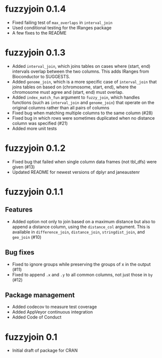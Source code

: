 # fuzzyjoin 0.1.4

* Fixed failing test of `max_overlaps` in `interval_join`
* Used conditional testing for the IRanges package
* A few fixes to the README

# fuzzyjoin 0.1.3

* Added `interval_join`, which joins tables on cases where (start, end) intervals overlap between the two columns. This adds IRanges from Bioconductor to SUGGESTS.
* Added `genome_join`, which is a more specific case of `interval_join` that joins tables on based on (chromosome, start, end), where the chromosome must agree and (start, end) must overlap.
* Added `index_match_fun` argument to `fuzzy_join`, which handles functions (such as `interval_join` and `genome_join`) that operate on the original columns rather than all pairs of columns
* Fixed bug when matching multiple columns to the same column (#28)
* Fixed bug in which rows were sometimes duplicated when no distance column was specified (#21)
* Added more unit tests

# fuzzyjoin 0.1.2

* Fixed bug that failed when single column data frames (not tbl_dfs) were given (#13)
* Updated README for newest versions of dplyr and janeaustenr

# fuzzyjoin 0.1.1

## Features

* Added option not only to join based on a maximum distance but also to append a distance column, using the `distance_col` argument. This is available in `difference_join`, `distance_join`, `stringdist_join`, and `geo_join` (#10)

## Bug fixes

* Fixed to ignore groups while preserving the groups of x in the output (#11)
* Fixed to append `.x` and `.y` to all common columns, not just those in `by` (#12)

## Package management

* Added codecov to measure test coverage
* Added AppVeyor continuous integration
* Added Code of Conduct

# fuzzyjoin 0.1

* Initial draft of package for CRAN
